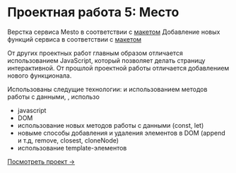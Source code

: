 # Проектная работа 5: Место

Верстка сервиса Mesto в соответствии с [макетом](https://www.figma.com/file/StZjf8HnoeLdiXS7dYrLAh/JavaScript.-Sprint-4)
Добавление новых функций сервиса в соответствии с [макетом](https://www.figma.com/file/bjyvbKKJN2naO0ucURl2Z0/JavaScript.-Sprint-5)

От других проектных работ главным образом отличается использованием JavaScript, который позволяет делать страницу интерактивной.
От прошлой проектной работы отличается добавлением нового функционала.

Использованы следущие технологии:
 и использованием методов работы с данными, , использо
* javascript
* DOM
* использование новых методов работы с данными (const, let)
* новыме способы добавления и удаления элементов в DOM (append и т.д, remove, closest, cloneNode)
* использование template-элементов

[Посмотреть проект →](https://ritonpiton.github.io/mesto/)